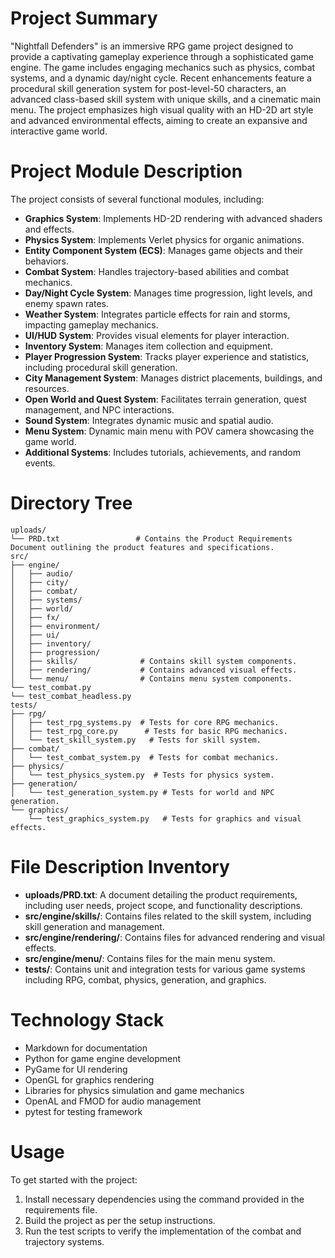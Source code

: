 # Project Summary
"Nightfall Defenders" is an immersive RPG game project designed to provide a captivating gameplay experience through a sophisticated game engine. The game includes engaging mechanics such as physics, combat systems, and a dynamic day/night cycle. Recent enhancements feature a procedural skill generation system for post-level-50 characters, an advanced class-based skill system with unique skills, and a cinematic main menu. The project emphasizes high visual quality with an HD-2D art style and advanced environmental effects, aiming to create an expansive and interactive game world.

# Project Module Description
The project consists of several functional modules, including:
- **Graphics System**: Implements HD-2D rendering with advanced shaders and effects.
- **Physics System**: Implements Verlet physics for organic animations.
- **Entity Component System (ECS)**: Manages game objects and their behaviors.
- **Combat System**: Handles trajectory-based abilities and combat mechanics.
- **Day/Night Cycle System**: Manages time progression, light levels, and enemy spawn rates.
- **Weather System**: Integrates particle effects for rain and storms, impacting gameplay mechanics.
- **UI/HUD System**: Provides visual elements for player interaction.
- **Inventory System**: Manages item collection and equipment.
- **Player Progression System**: Tracks player experience and statistics, including procedural skill generation.
- **City Management System**: Manages district placements, buildings, and resources.
- **Open World and Quest System**: Facilitates terrain generation, quest management, and NPC interactions.
- **Sound System**: Integrates dynamic music and spatial audio.
- **Menu System**: Dynamic main menu with POV camera showcasing the game world.
- **Additional Systems**: Includes tutorials, achievements, and random events.

# Directory Tree
```
uploads/
└── PRD.txt                 # Contains the Product Requirements Document outlining the product features and specifications.
src/
├── engine/
│   ├── audio/
│   ├── city/
│   ├── combat/
│   ├── systems/
│   ├── world/
│   ├── fx/
│   ├── environment/
│   ├── ui/
│   ├── inventory/
│   ├── progression/
│   ├── skills/              # Contains skill system components.
│   ├── rendering/           # Contains advanced visual effects.
│   └── menu/                # Contains menu system components.
└── test_combat.py          
└── test_combat_headless.py  
tests/
├── rpg/
│   ├── test_rpg_systems.py  # Tests for core RPG mechanics.
│   ├── test_rpg_core.py      # Tests for basic RPG mechanics.
│   └── test_skill_system.py   # Tests for skill system.
├── combat/
│   └── test_combat_system.py  # Tests for combat mechanics.
├── physics/
│   └── test_physics_system.py  # Tests for physics system.
├── generation/
│   └── test_generation_system.py # Tests for world and NPC generation.
└── graphics/
    └── test_graphics_system.py   # Tests for graphics and visual effects.
```

# File Description Inventory
- **uploads/PRD.txt**: A document detailing the product requirements, including user needs, project scope, and functionality descriptions.
- **src/engine/skills/**: Contains files related to the skill system, including skill generation and management.
- **src/engine/rendering/**: Contains files for advanced rendering and visual effects.
- **src/engine/menu/**: Contains files for the main menu system.
- **tests/**: Contains unit and integration tests for various game systems including RPG, combat, physics, generation, and graphics.

# Technology Stack
- Markdown for documentation
- Python for game engine development
- PyGame for UI rendering
- OpenGL for graphics rendering
- Libraries for physics simulation and game mechanics
- OpenAL and FMOD for audio management
- pytest for testing framework

# Usage
To get started with the project:
1. Install necessary dependencies using the command provided in the requirements file.
2. Build the project as per the setup instructions.
3. Run the test scripts to verify the implementation of the combat and trajectory systems.

